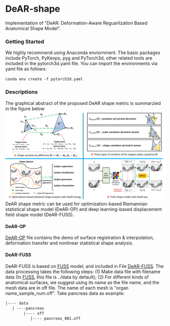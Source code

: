 # DeAR-shape
Implementation of "DeAR: Deformation-Aware Reguarlization Based Anatomical Shape Model".

### Getting Started
We highly recommend using Anaconda enviornment. The basic packages include PyTorch, PyKeops, pyg and PyTorch3d, other related tools are included in the pytorch3d.yaml file. You can import the environments via yaml file as follows:

`conda env create -f pytorch3d.yaml`

### Descriptions

The graphical abstract of the proposed DeAR shape metric is summarzied in the figure below
![image](https://github.com/xzhangem/DeAR-shape/blob/main/Figures/DeAR_figure.jpg)
DeAR shape metric can be used for optimization-based Riemannian statistical shape model (DeAR-OP) and deep learning-based displacement field shape model (DeAR-FUSS).

#### DeAR-OP
[DeAR-OP](https://github.com/xzhangem/DeAR-shape/tree/main/DeAR-OP) file contains the demo of surface registration & interpolation, deformation transfer and nonlinear statistical shape analysis.

#### DeAR-FUSS
DeAR-FUSS is based on [FUSS](https://github.com/NafieAmrani/FUSS) model, and included in File [DeAR-FUSS](https://github.com/xzhangem/DeAR-shape/tree/main/DeAR-FUSS). The data processing takes the following steps: (1) Make data file with filename data (In [FUSS](https://github.com/NafieAmrani/FUSS), this file is ../data by default); (2) For different kinds of anatomical surfaces, we suggest using its name as the file name, and the mesh data are in off file. The name of each mesh is "organ name_sample_num.off". Take pancreas data as example: 

```
|---- data
   | ----pancreas
        |---- off
           |---- pancreas_001.off
```


